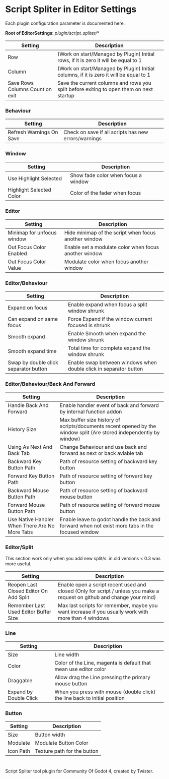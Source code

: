 # Script Spliter in Editor Settings
Each plugin configuration parameter is documented here.

**Root of EditorSettings**: *plugin/script_spliter/**

|  Setting  | Description  |
| ------------ | ------------ |
|  Row | (Work on start/Managed by Plugin) Initial rows, if it is zero it will be equal to 1 |
| Column  |  (Work on start/Managed by Plugin) Initial columns, if it is zero it will be equal to 1 |
| Save Rows Columns Count on exit  |  Save the current columns and rows you split before exiting to open them on next startup |

### Behaviour
|  Setting  | Description  |
| ------------ | ------------ |
| Refresh Warnings On Save | Check on save if all scripts has new errors/warnings|

### Window
|  Setting  | Description  |
| ------------ | ------------ |
| Use Highlight Selected | Show fade color when focus a window|
| Highlight Selected Color | Color of the fader when focus |

### Editor
|  Setting  | Description  |
| ------------ | ------------ |
| Minimap for unfocus window | Hide minimap of the script when focus another window |
| Out Focus Color Enabled | Enable set a modulate color when focus another window |
| Out Focus Color Value | Modulate color when focus another window |

### Editor/Behaviour
|  Setting  | Description  |
| ------------ | ------------ |
| Expand on focus | Enable expand when focus a split window shrunk |
| Can expand on same focus | Force Expand if the window current focused is shrunk |
| Smooth expand | Enable Smooth when expand the window shrunk |
| Smooth expand time| Total time for complete expand the window shrunk|
| Swap by double click separator button | Enable swap between windows when double click in separator button |

### Editor/Behaviour/Back And Forward
|  Setting  | Description  |
| ------------ | ------------ |
| Handle Back And Forward | Enable handler event of back and forward by internal function addon |
| History Size | Max buffer size history of scripts/documents recent opened by the window split (Are stored independently by window)
| Using As Next And Back Tab| Change Behaviour and use back and forward as next or back aviable tab |
| Backward Key Button Path| Path of resource setting of backward key button |
| Forward Key Button Path| Path of resource setting of forward key button |
| Backward Mouse Button Path| Path of resource setting of backward mouse button |
| Forward Mouse Button Path| Path of resource setting of forward mouse button |
| Use Native Handler When There Are No More Tabs| Enable leave to godot handle the back and forward when not exist more tabs in the focused window |

### Editor/Split
This section work only when you add new split/s.
in old versions < 0.3 was more useful.

|  Setting  | Description  |
| ------------ | ------------ |
| Reopen Last Closed Editor On Add Split | Enable open a script recent used and closed (Only for script / unless you make a request on github and change your mind)|
| Remember Last Used Editor Buffer Size | Max last scripts for remember, maybe you want increase if you usually work with more than 4 windows |


### Line
|  Setting  | Description  |
| ------------ | ------------ |
| Size | Line width  |
| Color | Color of the Line, magenta is default that mean use editor color  |
| Draggable | Allow drag the Line pressing the primary mouse button |
| Expand by Double Click | When you press with mouse (double click) the line back to initial position |

### Button
|  Setting  | Description  |
| ------------ | ------------ |
| Size | Button width  |
| Modulate | Modulate Button Color  |
| Icon Path | Texture path for the button  |
# 
Script Spliter tool plugin for Community Of Godot 4, created by Twister.
